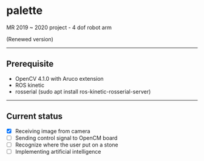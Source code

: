 # palette
 MR 2019 ~ 2020 project - 4 dof robot arm

(Renewed version)

---
## Prerequisite
- OpenCV 4.1.0 with Aruco extension
- ROS kinetic
- rosserial (sudo apt install ros-kinetic-rosserial-server)

---
## Current status
- [x] Receiving image from camera
- [ ] Sending control signal to OpenCM board
- [ ] Recognize where the user put on a stone
- [ ] Implementing artificial intelligence
